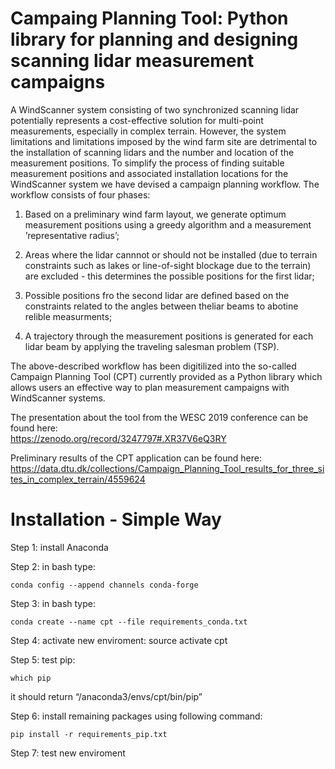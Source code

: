# Campaing Planning Tool: Python library for planning and designing scanning lidar measurement campaigns

A WindScanner system consisting of two synchronized scanning lidar potentially represents a cost-effective solution for multi-point measurements, especially in complex terrain. However, the system limitations and limitations imposed by the wind farm site are detrimental to the installation of scanning lidars and the number and location of the measurement positions. To simplify the process of finding suitable measurement positions and associated installation locations for the WindScanner system we have devised a campaign planning workflow. The workflow consists of four phases:

1. Based on a preliminary wind farm layout, we generate optimum measurement positions using a greedy algorithm and a measurement ’representative radius’;

2. Areas where the lidar cannnot or should not be installed (due to terrain constraints such as lakes or  line-of-sight  blockage due to the terrain) are excluded - this determines the possible positions for the first lidar;

3. Possible positions fro the second lidar are defined based on the constraints related to the angles between theliar beams to abotine relible measurments;

4.  A trajectory through the measurement positions is generated for each lidar beam by applying the traveling salesman problem (TSP).

The above-described workflow has been digitilized into the so-called Campaign Planning Tool (CPT) currently provided as a Python library which allows users an effective way to plan measurement campaigns with WindScanner systems.

The presentation about the tool from the WESC 2019 conference can be found here:<br>
https://zenodo.org/record/3247797#.XR37V6eQ3RY

Preliminary results of the CPT application can be found here:<br>
https://data.dtu.dk/collections/Campaign_Planning_Tool_results_for_three_sites_in_complex_terrain/4559624

# Installation - Simple Way

Step 1: install Anaconda

Step 2: in bash type: 
	
	conda config --append channels conda-forge

Step 3: in bash type:
	
	conda create --name cpt --file requirements_conda.txt

Step 4: activate new enviroment: source activate cpt

Step 5: test pip: 
	
	which pip 
it should return “/anaconda3/envs/cpt/bin/pip”

Step 6: install remaining packages using following command:
	
	pip install -r requirements_pip.txt

Step 7: test new enviroment

